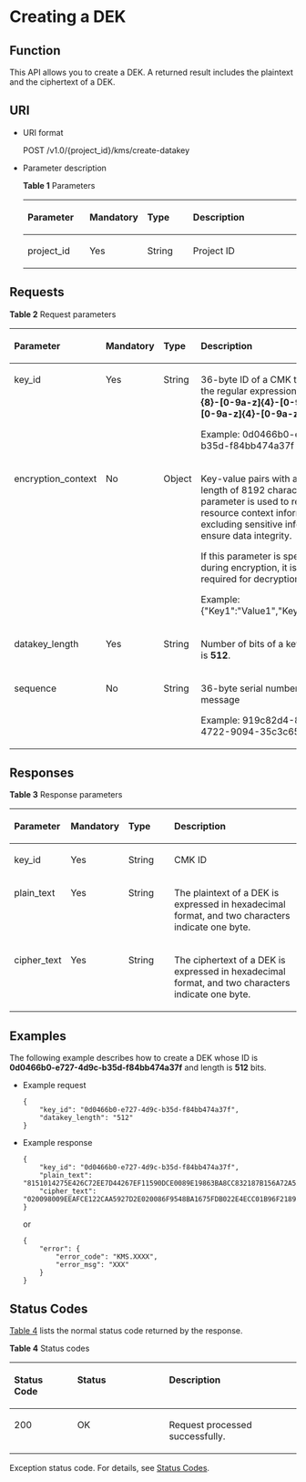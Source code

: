 # Creating a DEK<a name="kms_02_0020"></a>

## Function<a name="en-us_topic_0112992330_s1731a14fb0144c79bf0fa90c694f34f7"></a>

This API allows you to create a DEK. A returned result includes the plaintext and the ciphertext of a DEK.

## URI<a name="en-us_topic_0112992330_se70c3e5518a04f60b06032524dddfef4"></a>

-   URI format

    POST /v1.0/\{project\_id\}/kms/create-datakey

-   Parameter description

    **Table  1**  Parameters

    <a name="en-us_topic_0112992330_t982da1e0196d4ec1a28d1fbff2cc8191"></a>
    <table><thead align="left"><tr id="en-us_topic_0112992330_r6e963322c1e740d181726d2f0e91df5a"><th class="cellrowborder" valign="top" width="22.737726227377262%" id="mcps1.2.5.1.1"><p id="en-us_topic_0112992330_a3b5bbe5a7f644fd3a74cecbfb3f7ed60"><a name="en-us_topic_0112992330_a3b5bbe5a7f644fd3a74cecbfb3f7ed60"></a><a name="en-us_topic_0112992330_a3b5bbe5a7f644fd3a74cecbfb3f7ed60"></a>Parameter</p>
    </th>
    <th class="cellrowborder" valign="top" width="20.11798820117988%" id="mcps1.2.5.1.2"><p id="en-us_topic_0112992330_ad98d2f62bd064b4e96ea922645197c24"><a name="en-us_topic_0112992330_ad98d2f62bd064b4e96ea922645197c24"></a><a name="en-us_topic_0112992330_ad98d2f62bd064b4e96ea922645197c24"></a>Mandatory</p>
    </th>
    <th class="cellrowborder" valign="top" width="16.91830816918308%" id="mcps1.2.5.1.3"><p id="en-us_topic_0112992330_a3becf0b3aec9468984c2efc8d5abbea5"><a name="en-us_topic_0112992330_a3becf0b3aec9468984c2efc8d5abbea5"></a><a name="en-us_topic_0112992330_a3becf0b3aec9468984c2efc8d5abbea5"></a>Type</p>
    </th>
    <th class="cellrowborder" valign="top" width="40.22597740225977%" id="mcps1.2.5.1.4"><p id="en-us_topic_0112992330_a6bb6f1fe56a2454982832e8d56d354d8"><a name="en-us_topic_0112992330_a6bb6f1fe56a2454982832e8d56d354d8"></a><a name="en-us_topic_0112992330_a6bb6f1fe56a2454982832e8d56d354d8"></a>Description</p>
    </th>
    </tr>
    </thead>
    <tbody><tr id="en-us_topic_0112992330_r69bf37b65d3f446eab7b3f4d1b2fcec0"><td class="cellrowborder" valign="top" width="22.737726227377262%" headers="mcps1.2.5.1.1 "><p id="en-us_topic_0112992330_ae42d73592f58424ea93a11e52d2478dd"><a name="en-us_topic_0112992330_ae42d73592f58424ea93a11e52d2478dd"></a><a name="en-us_topic_0112992330_ae42d73592f58424ea93a11e52d2478dd"></a>project_id</p>
    </td>
    <td class="cellrowborder" valign="top" width="20.11798820117988%" headers="mcps1.2.5.1.2 "><p id="en-us_topic_0112992330_a56440c0f0ae34ba3b8033d1247673984"><a name="en-us_topic_0112992330_a56440c0f0ae34ba3b8033d1247673984"></a><a name="en-us_topic_0112992330_a56440c0f0ae34ba3b8033d1247673984"></a>Yes</p>
    </td>
    <td class="cellrowborder" valign="top" width="16.91830816918308%" headers="mcps1.2.5.1.3 "><p id="en-us_topic_0112992330_a1a4a71c11a4a45a58d0de2fbe009e9d9"><a name="en-us_topic_0112992330_a1a4a71c11a4a45a58d0de2fbe009e9d9"></a><a name="en-us_topic_0112992330_a1a4a71c11a4a45a58d0de2fbe009e9d9"></a>String</p>
    </td>
    <td class="cellrowborder" valign="top" width="40.22597740225977%" headers="mcps1.2.5.1.4 "><p id="en-us_topic_0112992330_a1314869d2dc147b38461e037d622f7b4"><a name="en-us_topic_0112992330_a1314869d2dc147b38461e037d622f7b4"></a><a name="en-us_topic_0112992330_a1314869d2dc147b38461e037d622f7b4"></a>Project ID</p>
    </td>
    </tr>
    </tbody>
    </table>


## Requests<a name="en-us_topic_0112992330_seb7b7901701247fab30a59b76f1c7f93"></a>

**Table  2**  Request parameters

<a name="en-us_topic_0112992330_table46221022101230"></a>
<table><thead align="left"><tr id="en-us_topic_0112992330_row9315574101230"><th class="cellrowborder" valign="top" width="17%" id="mcps1.2.5.1.1"><p id="en-us_topic_0112992330_p16364058101230"><a name="en-us_topic_0112992330_p16364058101230"></a><a name="en-us_topic_0112992330_p16364058101230"></a>Parameter</p>
</th>
<th class="cellrowborder" valign="top" width="16%" id="mcps1.2.5.1.2"><p id="en-us_topic_0112992330_p57514295101230"><a name="en-us_topic_0112992330_p57514295101230"></a><a name="en-us_topic_0112992330_p57514295101230"></a><strong id="en-us_topic_0112992330_b842352706183936"><a name="en-us_topic_0112992330_b842352706183936"></a><a name="en-us_topic_0112992330_b842352706183936"></a>Mandatory</strong></p>
</th>
<th class="cellrowborder" valign="top" width="17%" id="mcps1.2.5.1.3"><p id="en-us_topic_0112992330_p50420322101230"><a name="en-us_topic_0112992330_p50420322101230"></a><a name="en-us_topic_0112992330_p50420322101230"></a><strong id="en-us_topic_0112992330_b842352706183933"><a name="en-us_topic_0112992330_b842352706183933"></a><a name="en-us_topic_0112992330_b842352706183933"></a>Type</strong></p>
</th>
<th class="cellrowborder" valign="top" width="50%" id="mcps1.2.5.1.4"><p id="en-us_topic_0112992330_p28146304101230"><a name="en-us_topic_0112992330_p28146304101230"></a><a name="en-us_topic_0112992330_p28146304101230"></a>Description</p>
</th>
</tr>
</thead>
<tbody><tr id="en-us_topic_0112992330_row57603225101653"><td class="cellrowborder" valign="top" width="17%" headers="mcps1.2.5.1.1 "><p id="en-us_topic_0112992330_p16662451112314"><a name="en-us_topic_0112992330_p16662451112314"></a><a name="en-us_topic_0112992330_p16662451112314"></a>key_id</p>
</td>
<td class="cellrowborder" valign="top" width="16%" headers="mcps1.2.5.1.2 "><p id="en-us_topic_0112992330_p2004950112314"><a name="en-us_topic_0112992330_p2004950112314"></a><a name="en-us_topic_0112992330_p2004950112314"></a>Yes</p>
</td>
<td class="cellrowborder" valign="top" width="17%" headers="mcps1.2.5.1.3 "><p id="en-us_topic_0112992330_p7481292112314"><a name="en-us_topic_0112992330_p7481292112314"></a><a name="en-us_topic_0112992330_p7481292112314"></a>String</p>
</td>
<td class="cellrowborder" valign="top" width="50%" headers="mcps1.2.5.1.4 "><p id="en-us_topic_0112992330_p44672098172128"><a name="en-us_topic_0112992330_p44672098172128"></a><a name="en-us_topic_0112992330_p44672098172128"></a>36-byte ID of a CMK that matches the regular expression <span class="parmvalue" id="en-us_topic_0112992330_parmvalue80435593163333"><a name="en-us_topic_0112992330_parmvalue80435593163333"></a><a name="en-us_topic_0112992330_parmvalue80435593163333"></a><b>^[0-9a-z]{8}-[0-9a-z]{4}-[0-9a-z]{4}-[0-9a-z]{4}-[0-9a-z]{12}$</b></span></p>
<p id="en-us_topic_0112992330_p28183289112314"><a name="en-us_topic_0112992330_p28183289112314"></a><a name="en-us_topic_0112992330_p28183289112314"></a>Example: 0d0466b0-e727-4d9c-b35d-f84bb474a37f</p>
</td>
</tr>
<tr id="en-us_topic_0112992330_row5309884015325"><td class="cellrowborder" valign="top" width="17%" headers="mcps1.2.5.1.1 "><p id="en-us_topic_0112992330_p529241015328"><a name="en-us_topic_0112992330_p529241015328"></a><a name="en-us_topic_0112992330_p529241015328"></a>encryption_context</p>
</td>
<td class="cellrowborder" valign="top" width="16%" headers="mcps1.2.5.1.2 "><p id="en-us_topic_0112992330_p2822056515328"><a name="en-us_topic_0112992330_p2822056515328"></a><a name="en-us_topic_0112992330_p2822056515328"></a>No</p>
</td>
<td class="cellrowborder" valign="top" width="17%" headers="mcps1.2.5.1.3 "><p id="en-us_topic_0112992330_p2603204115328"><a name="en-us_topic_0112992330_p2603204115328"></a><a name="en-us_topic_0112992330_p2603204115328"></a>Object</p>
</td>
<td class="cellrowborder" valign="top" width="50%" headers="mcps1.2.5.1.4 "><p id="en-us_topic_0112992330_p1658175312419"><a name="en-us_topic_0112992330_p1658175312419"></a><a name="en-us_topic_0112992330_p1658175312419"></a>Key-value pairs with a maximum length of 8192 characters. This parameter is used to record resource context information, excluding sensitive information, to ensure data integrity.</p>
<p id="en-us_topic_0112992330_p10713871141"><a name="en-us_topic_0112992330_p10713871141"></a><a name="en-us_topic_0112992330_p10713871141"></a>If this parameter is specified during encryption, it is also required for decryption.</p>
<p id="en-us_topic_0112992330_p416438915328"><a name="en-us_topic_0112992330_p416438915328"></a><a name="en-us_topic_0112992330_p416438915328"></a>Example: {"Key1":"Value1","Key2":"Value2"}</p>
</td>
</tr>
<tr id="en-us_topic_0112992330_row2638193101722"><td class="cellrowborder" valign="top" width="17%" headers="mcps1.2.5.1.1 "><p id="en-us_topic_0112992330_p32137860112326"><a name="en-us_topic_0112992330_p32137860112326"></a><a name="en-us_topic_0112992330_p32137860112326"></a>datakey_length</p>
</td>
<td class="cellrowborder" valign="top" width="16%" headers="mcps1.2.5.1.2 "><p id="en-us_topic_0112992330_p1517917412382"><a name="en-us_topic_0112992330_p1517917412382"></a><a name="en-us_topic_0112992330_p1517917412382"></a>Yes</p>
</td>
<td class="cellrowborder" valign="top" width="17%" headers="mcps1.2.5.1.3 "><p id="en-us_topic_0112992330_p53029852112326"><a name="en-us_topic_0112992330_p53029852112326"></a><a name="en-us_topic_0112992330_p53029852112326"></a>String</p>
</td>
<td class="cellrowborder" valign="top" width="50%" headers="mcps1.2.5.1.4 "><p id="en-us_topic_0112992330_p19885746392"><a name="en-us_topic_0112992330_p19885746392"></a><a name="en-us_topic_0112992330_p19885746392"></a>Number of bits of a key. The value is <strong id="en-us_topic_0112992330_b10480199183519"><a name="en-us_topic_0112992330_b10480199183519"></a><a name="en-us_topic_0112992330_b10480199183519"></a>512</strong>.</p>
</td>
</tr>
<tr id="en-us_topic_0112992330_row35142504101726"><td class="cellrowborder" valign="top" width="17%" headers="mcps1.2.5.1.1 "><p id="en-us_topic_0112992330_p269135101746"><a name="en-us_topic_0112992330_p269135101746"></a><a name="en-us_topic_0112992330_p269135101746"></a>sequence</p>
</td>
<td class="cellrowborder" valign="top" width="16%" headers="mcps1.2.5.1.2 "><p id="en-us_topic_0112992330_p20967256101746"><a name="en-us_topic_0112992330_p20967256101746"></a><a name="en-us_topic_0112992330_p20967256101746"></a>No</p>
</td>
<td class="cellrowborder" valign="top" width="17%" headers="mcps1.2.5.1.3 "><p id="en-us_topic_0112992330_p21799971101746"><a name="en-us_topic_0112992330_p21799971101746"></a><a name="en-us_topic_0112992330_p21799971101746"></a>String</p>
</td>
<td class="cellrowborder" valign="top" width="50%" headers="mcps1.2.5.1.4 "><p id="en-us_topic_0112992330_p12977434172135"><a name="en-us_topic_0112992330_p12977434172135"></a><a name="en-us_topic_0112992330_p12977434172135"></a>36-byte serial number of a request message</p>
<p id="en-us_topic_0112992330_p20626198101746"><a name="en-us_topic_0112992330_p20626198101746"></a><a name="en-us_topic_0112992330_p20626198101746"></a>Example: 919c82d4-8046-4722-9094-35c3c6524cff</p>
</td>
</tr>
</tbody>
</table>

## Responses<a name="en-us_topic_0112992330_sfadd53a5f4714e8f87811818d62d0296"></a>

**Table  3**  Response parameters

<a name="en-us_topic_0112992330_t98d238e10953421e84a073707024c329"></a>
<table><thead align="left"><tr id="en-us_topic_0112992330_r144a2c52c5054c6d9243eb2ef3875a21"><th class="cellrowborder" valign="top" width="17%" id="mcps1.2.5.1.1"><p id="en-us_topic_0112992330_a9156e0b03f054d4e8547e0787f88a51b"><a name="en-us_topic_0112992330_a9156e0b03f054d4e8547e0787f88a51b"></a><a name="en-us_topic_0112992330_a9156e0b03f054d4e8547e0787f88a51b"></a>Parameter</p>
</th>
<th class="cellrowborder" valign="top" width="16%" id="mcps1.2.5.1.2"><p id="en-us_topic_0112992330_a1851157c81e14d7f82db752a5737195a"><a name="en-us_topic_0112992330_a1851157c81e14d7f82db752a5737195a"></a><a name="en-us_topic_0112992330_a1851157c81e14d7f82db752a5737195a"></a><strong id="en-us_topic_0112992330_b842352706184023"><a name="en-us_topic_0112992330_b842352706184023"></a><a name="en-us_topic_0112992330_b842352706184023"></a>Mandatory</strong></p>
</th>
<th class="cellrowborder" valign="top" width="17%" id="mcps1.2.5.1.3"><p id="en-us_topic_0112992330_a39360acf5daf4c01a1ebddeff5d68a1c"><a name="en-us_topic_0112992330_a39360acf5daf4c01a1ebddeff5d68a1c"></a><a name="en-us_topic_0112992330_a39360acf5daf4c01a1ebddeff5d68a1c"></a><strong id="en-us_topic_0112992330_b842352706184020"><a name="en-us_topic_0112992330_b842352706184020"></a><a name="en-us_topic_0112992330_b842352706184020"></a>Type</strong></p>
</th>
<th class="cellrowborder" valign="top" width="50%" id="mcps1.2.5.1.4"><p id="en-us_topic_0112992330_a0097000016b14857972b7929bcaaa038"><a name="en-us_topic_0112992330_a0097000016b14857972b7929bcaaa038"></a><a name="en-us_topic_0112992330_a0097000016b14857972b7929bcaaa038"></a>Description</p>
</th>
</tr>
</thead>
<tbody><tr id="en-us_topic_0112992330_r3c4af7b36e9240d197ab56255e37b83c"><td class="cellrowborder" valign="top" width="17%" headers="mcps1.2.5.1.1 "><p id="en-us_topic_0112992330_p43705601102713"><a name="en-us_topic_0112992330_p43705601102713"></a><a name="en-us_topic_0112992330_p43705601102713"></a>key_id</p>
</td>
<td class="cellrowborder" valign="top" width="16%" headers="mcps1.2.5.1.2 "><p id="en-us_topic_0112992330_p63384753102713"><a name="en-us_topic_0112992330_p63384753102713"></a><a name="en-us_topic_0112992330_p63384753102713"></a>Yes</p>
</td>
<td class="cellrowborder" valign="top" width="17%" headers="mcps1.2.5.1.3 "><p id="en-us_topic_0112992330_p50492797102713"><a name="en-us_topic_0112992330_p50492797102713"></a><a name="en-us_topic_0112992330_p50492797102713"></a>String</p>
</td>
<td class="cellrowborder" valign="top" width="50%" headers="mcps1.2.5.1.4 "><p id="en-us_topic_0112992330_p33891398102713"><a name="en-us_topic_0112992330_p33891398102713"></a><a name="en-us_topic_0112992330_p33891398102713"></a>CMK ID</p>
</td>
</tr>
<tr id="en-us_topic_0112992330_row49143924112419"><td class="cellrowborder" valign="top" width="17%" headers="mcps1.2.5.1.1 "><p id="en-us_topic_0112992330_p41535243112430"><a name="en-us_topic_0112992330_p41535243112430"></a><a name="en-us_topic_0112992330_p41535243112430"></a>plain_text</p>
</td>
<td class="cellrowborder" valign="top" width="16%" headers="mcps1.2.5.1.2 "><p id="en-us_topic_0112992330_p50742623112430"><a name="en-us_topic_0112992330_p50742623112430"></a><a name="en-us_topic_0112992330_p50742623112430"></a>Yes</p>
</td>
<td class="cellrowborder" valign="top" width="17%" headers="mcps1.2.5.1.3 "><p id="en-us_topic_0112992330_p8911497112430"><a name="en-us_topic_0112992330_p8911497112430"></a><a name="en-us_topic_0112992330_p8911497112430"></a>String</p>
</td>
<td class="cellrowborder" valign="top" width="50%" headers="mcps1.2.5.1.4 "><p id="en-us_topic_0112992330_p16511798112430"><a name="en-us_topic_0112992330_p16511798112430"></a><a name="en-us_topic_0112992330_p16511798112430"></a>The plaintext of a DEK is expressed in hexadecimal format, and two characters indicate one byte.</p>
</td>
</tr>
<tr id="en-us_topic_0112992330_row59157744112423"><td class="cellrowborder" valign="top" width="17%" headers="mcps1.2.5.1.1 "><p id="en-us_topic_0112992330_p54991495112437"><a name="en-us_topic_0112992330_p54991495112437"></a><a name="en-us_topic_0112992330_p54991495112437"></a>cipher_text</p>
</td>
<td class="cellrowborder" valign="top" width="16%" headers="mcps1.2.5.1.2 "><p id="en-us_topic_0112992330_p21950354112437"><a name="en-us_topic_0112992330_p21950354112437"></a><a name="en-us_topic_0112992330_p21950354112437"></a>Yes</p>
</td>
<td class="cellrowborder" valign="top" width="17%" headers="mcps1.2.5.1.3 "><p id="en-us_topic_0112992330_p25126126112437"><a name="en-us_topic_0112992330_p25126126112437"></a><a name="en-us_topic_0112992330_p25126126112437"></a>String</p>
</td>
<td class="cellrowborder" valign="top" width="50%" headers="mcps1.2.5.1.4 "><p id="en-us_topic_0112992330_p33148250112437"><a name="en-us_topic_0112992330_p33148250112437"></a><a name="en-us_topic_0112992330_p33148250112437"></a>The ciphertext of a DEK is expressed in hexadecimal format, and two characters indicate one byte.</p>
</td>
</tr>
</tbody>
</table>

## Examples<a name="en-us_topic_0112992330_section110811433011"></a>

The following example describes how to create a DEK whose ID is  **0d0466b0-e727-4d9c-b35d-f84bb474a37f**  and length is  **512**  bits.

-   Example request

    ```
    {
        "key_id": "0d0466b0-e727-4d9c-b35d-f84bb474a37f",
        "datakey_length": "512"
    }
    ```

-   Example response

    ```
    {
        "key_id": "0d0466b0-e727-4d9c-b35d-f84bb474a37f",
        "plain_text": "8151014275E426C72EE7D44267EF11590DCE0089E19863BA8CC832187B156A72A5A17F17B5EF0D525872C59ECEB72948AF85E18427F8BE0D46545C979306C08D",
        "cipher_text": "020098009EEAFCE122CAA5927D2E020086F9548BA1675FDB022E4ECC01B96F2189CF4B85E78357E73E1CEB518DAF7A4960E7C7DE8885ED3FB2F1471ABF400119CC1B20BD3C4A9B80AF590EFD0AEDABFDBB0E2B689DA7B6C9E7D3C5645FCD9274802586BE63779471F9156F2CDF07CD8412FFBE9230643034363662302D653732372D346439632D623335642D6638346262343734613337660000000045B05321483BD9F9561865EE7DFE9BE267A42EB104E98C16589CE46940B18E52"
    }
    ```

    or

    ```
    {
        "error": {
            "error_code": "KMS.XXXX",
            "error_msg": "XXX"
        }
    }
    ```


## Status Codes<a name="en-us_topic_0112992330_section3454223421"></a>

[Table 4](#en-us_topic_0112992330_en-us_topic_0112992294_en-us_topic_0079615001_table20596071)  lists the normal status code returned by the response.

**Table  4**  Status codes

<a name="en-us_topic_0112992330_en-us_topic_0112992294_en-us_topic_0079615001_table20596071"></a>
<table><thead align="left"><tr id="en-us_topic_0112992330_en-us_topic_0112992294_en-us_topic_0079615001_row9746163"><th class="cellrowborder" valign="top" width="22%" id="mcps1.2.4.1.1"><p id="en-us_topic_0112992330_en-us_topic_0112992294_p57545694203043"><a name="en-us_topic_0112992330_en-us_topic_0112992294_p57545694203043"></a><a name="en-us_topic_0112992330_en-us_topic_0112992294_p57545694203043"></a>Status Code</p>
</th>
<th class="cellrowborder" valign="top" width="32%" id="mcps1.2.4.1.2"><p id="en-us_topic_0112992330_en-us_topic_0112992294_p4531342288"><a name="en-us_topic_0112992330_en-us_topic_0112992294_p4531342288"></a><a name="en-us_topic_0112992330_en-us_topic_0112992294_p4531342288"></a>Status</p>
</th>
<th class="cellrowborder" valign="top" width="46%" id="mcps1.2.4.1.3"><p id="en-us_topic_0112992330_en-us_topic_0112992294_p30689603203043"><a name="en-us_topic_0112992330_en-us_topic_0112992294_p30689603203043"></a><a name="en-us_topic_0112992330_en-us_topic_0112992294_p30689603203043"></a>Description</p>
</th>
</tr>
</thead>
<tbody><tr id="en-us_topic_0112992330_en-us_topic_0112992294_en-us_topic_0079615001_row48621261"><td class="cellrowborder" valign="top" width="22%" headers="mcps1.2.4.1.1 "><p id="en-us_topic_0112992330_en-us_topic_0112992294_en-us_topic_0079615001_p46008046"><a name="en-us_topic_0112992330_en-us_topic_0112992294_en-us_topic_0079615001_p46008046"></a><a name="en-us_topic_0112992330_en-us_topic_0112992294_en-us_topic_0079615001_p46008046"></a>200</p>
</td>
<td class="cellrowborder" valign="top" width="32%" headers="mcps1.2.4.1.2 "><p id="en-us_topic_0112992330_en-us_topic_0112992294_p7538425819"><a name="en-us_topic_0112992330_en-us_topic_0112992294_p7538425819"></a><a name="en-us_topic_0112992330_en-us_topic_0112992294_p7538425819"></a>OK</p>
</td>
<td class="cellrowborder" valign="top" width="46%" headers="mcps1.2.4.1.3 "><p id="en-us_topic_0112992330_en-us_topic_0112992294_p1885682315512"><a name="en-us_topic_0112992330_en-us_topic_0112992294_p1885682315512"></a><a name="en-us_topic_0112992330_en-us_topic_0112992294_p1885682315512"></a>Request processed successfully.</p>
</td>
</tr>
</tbody>
</table>

Exception status code. For details, see  [Status Codes](status-codes.md#kms_02_0301).

